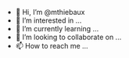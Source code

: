 - 👋 Hi, I’m @mthiebaux
- 👀 I’m interested in ...
- 🌱 I’m currently learning ...
- 💞️ I’m looking to collaborate on ...
- 📫 How to reach me ...

<!---
mthiebaux/mthiebaux is a ✨ special ✨ repository because its `README.md` (this file) appears on your GitHub profile.
You can click the Preview link to take a look at your changes.
--->
